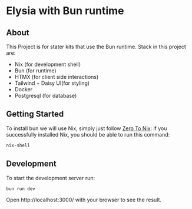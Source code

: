 # Elysia with Bun runtime

## About
This Project is for stater kits that use the Bun runtime.
Stack in this project are:
- Nix (for development shell)
- Bun (for runtime)
- HTMX (for client side interactions)
- Tailwind + Daisy UI(for styling)
- Docker
- Postgresql (for database)

## Getting Started
To install bun we will use Nix, simply just follow [Zero To Nix](https://zero-to-nix.com/start):
if you successfully installed Nix, you should be able to run this command:
```bash
nix-shell
```

## Development
To start the development server run:
```bash
bun run dev
```

Open http://localhost:3000/ with your browser to see the result.